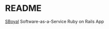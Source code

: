# README

[SBoyal](https://ca.linkedin.com/in/simranjit-singh-800756132) Software-as-a-Service Ruby on Rails App 